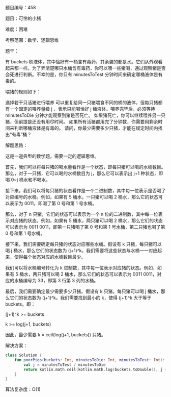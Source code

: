 题目编号：458

题目：可怜的小猪

难度：困难

考察范围：数学、逻辑思维

题干：

有 buckets 桶液体，其中恰好有一桶含有毒药，其余装的都是水。它们从外观看起来都一样。为了弄清楚哪只水桶含有毒药，你可以喂一些猪喝，通过观察猪是否会死进行判断。不幸的是，你只有 minutesToTest 分钟时间来确定哪桶液体是有毒的。

喂猪的规则如下：

选择若干只活猪进行喂养
可以重复给同一只猪喂食不同的桶的液体，但每只猪都有一个固定的喂养量级 j ，表示只能喝恰好 j 桶液体。喂养完毕后，必须等待 minutesToDie 分钟才能观察到猪是否死亡。
如果猪死亡，你可以继续喂养另一只猪，但前提是还没有用尽时间。
如果所有活猪都用完了分钟数，你需要用剩余时间来判断哪桶液体是有毒的。
请问，你最少需要多少只猪，才能在规定时间内找出“有毒”桶？

解题思路：

这是一道典型的数学题，需要一定的逻辑思维。

首先，我们可以将每只猪的喝水量看作是一个状态，即每只猪可以喝的水桶数目。那么，对于一只猪，它可以喝的水桶数目为 j，那么它可以表示出 j+1 种状态，即喝 0~j 桶水和不喝水。

接下来，我们可以将每只猪的状态看作是一个二进制数，其中每一位表示是否喝了对应编号的水桶。例如，如果有 5 桶水，一只猪可以喝 2 桶水，那么它的状态可以表示为 0011，即喝了第 0 号和第 1 号水桶。

那么，对于 n 只猪，它们的状态可以表示为一个 n 位的二进制数，其中每一位表示对应猪的状态。例如，如果有 5 桶水，两只猪可以喝 2 桶水，那么它们的状态可以表示为 0011 0011，即第一只猪喝了第 0 号和第 1 号水桶，第二只猪也喝了第 0 号和第 1 号水桶。

接下来，我们需要确定每只猪的状态对应哪些水桶。假设有 k 只猪，每只猪可以喝 j 桶水，那么它们的状态数为 (j+1)^k。我们需要将这些状态与水桶一一对应起来，使得每个状态对应的水桶数目最少。

我们可以将水桶编号转化为 k 进制数，其中每一位表示对应猪的状态。例如，如果有 5 桶水，两只猪可以喝 2 桶水，那么它们的状态可以表示为 0011 0011，对应的水桶编号为 33，即第 3 行第 3 列的水桶。

最后，我们需要确定最少需要多少只猪。假设有 k 只猪，每只猪可以喝 j 桶水，那么它们的状态数为 (j+1)^k。我们需要找到最小的 k，使得 (j+1)^k 大于等于 buckets。即：

(j+1)^k >= buckets

k >= log(j+1, buckets)

因此，最少需要 k = ceil(log(j+1, buckets)) 只猪。

解决方案：

```kotlin
class Solution {
    fun poorPigs(buckets: Int, minutesToDie: Int, minutesToTest: Int): Int {
        val j = minutesToTest / minutesToDie
        return kotlin.math.ceil(kotlin.math.log(buckets.toDouble(), j + 1.0)).toInt()
    }
}
```

算法复杂度：O(1)